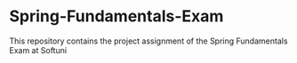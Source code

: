 # Spring-Fundamentals-Exam
This repository contains the project assignment of the Spring Fundamentals Exam at Softuni
